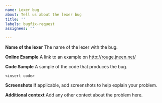 ```yaml
---
name: Lexer bug
about: Tell us about the lexer bug
title: ''
labels: bugfix-request
assignees: ''

---
```


**Name of the lexer**
The name of the lexer with the bug.

**Online Example**
A link to an example on <http://rouge.jneen.net/>

**Code Sample**
A sample of the code that produces the bug.

```
<insert code>
```

**Screenshots**
If applicable, add screenshots to help explain your problem.

**Additional context**
Add any other context about the problem here.
